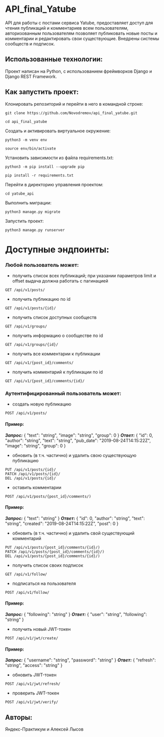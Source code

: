 # **API_final_Yatube**
API для работы с постами сервиса Yatube, предоставляет доступ для чтения публикаций и комментариев всем пользователям, авторизованным пользователям позволяет публиковать новые посты и комментарии и редактировать свои существующие. Внедрены системы сообществ и подписок.
## Использованные технологии:
Проект написан на Python, с использованием фреймворков Django и Django REST Framework.
## Как запустить проект:

Клонировать репозиторий и перейти в него в командной строке:

```
git clone https://github.com/Novodremov/api_final_yatube.git
```

```
cd api_final_yatube
```

Cоздать и активировать виртуальное окружение:

```
python3 -m venv env
```

```
source env/bin/activate
```

Установить зависимости из файла requirements.txt:

```
python3 -m pip install --upgrade pip
```

```
pip install -r requirements.txt
```
Перейти в директорию управления проектом:
```
cd yatube_api
```

Выполнить миграции:

```
python3 manage.py migrate
```

Запустить проект:

```
python3 manage.py runserver
```
# Доступные эндпоинты:
### Любой пользователь может:
 - получить список всех публикаций; при указании параметров limit и offset выдача должна работать с пагинацией
```
GET /api/v1/posts/
```
- получить публикацию по id
``` 
GET /api/v1/posts/{id}/
```
- получить список доступных сообществ
```
GET /api/v1/groups/
```
- получить информацию о сообществе по id
```
GET /api/v1/groups/{id}/
```
- получить все комментарии к публикации
```
GET /api/v1/{post_id}/comments/
```
- получить комментарий к публикации по id
```
GET /api/v1/{post_id}/comments/{id}/
```
### Аутентифицированный пользователь может:
- создать новую публикацию
```
POST /api/v1/posts/
```
#### **Пример:**
__*Запрос:*__
{
  "text": "string",
  "image": "string",
  "group": 0
}
__*Ответ:*__
{
  "id": 0,
  "author": "string",
  "text": "string",
  "pub_date": "2019-08-24T14:15:22Z",
  "image": "string",
  "group": 0
}
- обновить (в т.ч. частично) и удалить свою существующую публикацию
```
PUT /api/v1/posts/{id}/
PATCH /api/v1/posts/{id}/
DEL /api/v1/posts/{id}/
```
- оставить комментарии
```
POST /api/v1/posts/{post_id}/comments/)
```
#### **Пример:**
__*Запрос:*__
{
  "text": "string"
}
__*Ответ:*__
{
  "id": 0,
  "author": "string",
  "text": "string",
  "created": "2019-08-24T14:15:22Z",
  "post": 0
}
- обновить (в т.ч. частично) и удалить свой существующий комментарий
```
PUT /api/v1/posts/{post_id}/comments/{id}/)
PATCH /api/v1/posts/{post_id}/comments/{id}/)
DEL /api/v1/posts/{post_id}/comments/{id}/)
```
- получить список своих подписок
```
GET /api/v1/follow/
```
- подписаться на пользователя  
```
POST /api/v1/follow/
```
#### **Пример:**
__*Запрос:*__
{
  "following": "string"
}
__*Ответ:*__
{
  "user": "string",
  "following": "string"
}
- получить новый JWT-токен  
```
POST /api/v1/jwt/create/
```
#### **Пример:**
__*Запрос:*__
{
  "username": "string",
  "password": "string"
}
__*Ответ:*__
{
  "refresh": "string",
  "access": "string"
}
- обновить JWT-токен
```
POST /api/v1/jwt/refresh/
```
- проверить JWT-токен
```
POST /api/v1/jwt/verify/
```

## Авторы:
Яндекс-Практикум и Алексей Лысов
